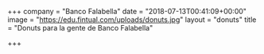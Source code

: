 +++
company = "Banco Falabella"
date = "2018-07-13T00:41:09+00:00"
image = "https://edu.fintual.com/uploads/donuts.jpg"
layout = "donuts"
title = "Donuts para la gente de Banco Falabella"

+++
